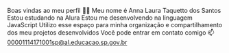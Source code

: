 Boas vindas ao meu perfil 💙💙
Meu nome é Anna Laura Taquetto dos Santos
Estou estudando na Alura
Estou me desenvolvendo na linguagem JavaScript
Utilizo esse espaço para minha organização e compartilhamento dos meu projetos desenvolvidos
Você pode entrar em contato comigo 📫
00001114171001sp@al.educacao.sp.gov.br
